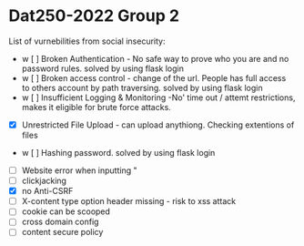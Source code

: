 # Dat250-2022 Group 2

List of vurnebilities from social insecurity:

- w [ ]	Broken Authentication - No safe way to prove who you are and no password rules.  solved by using flask login
- w [ ]	Broken access control - change of the url. People has full access to others account by path traversing. solved by using flask login
- w [ ]	Insufficient Logging & Monitoring -No' time out / attemt restrictions, makes it eligible for brute force attacks. 
- [x]	Unrestricted File Upload - can upload anythiong. Checking extentions of files
- w [ ]	Hashing password. solved by using flask login
- [ ]	Website error when inputting "
- [ ]	clickjacking
- [x]	no Anti-CSRF
- [ ]	X-content type option header missing  - risk to xss attack
- [ ]	cookie can be scooped
- [ ]	cross domain config
- [ ]	content secure policy
